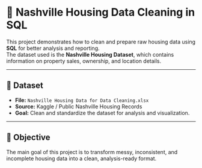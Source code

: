 # 🧹 Nashville Housing Data Cleaning in SQL

This project demonstrates how to clean and prepare raw housing data using **SQL** for better analysis and reporting.  
The dataset used is the **Nashville Housing Dataset**, which contains information on property sales, ownership, and location details.

---

## 📁 Dataset
- **File:** `Nashville Housing Data for Data Cleaning.xlsx`  
- **Source:** Kaggle / Public Nashville Housing Records  
- **Goal:** Clean and standardize the dataset for analysis and visualization.

---

## 🧠 Objective
The main goal of this project is to transform messy, inconsistent, and incomplete housing data into a clean, analysis-ready format.
